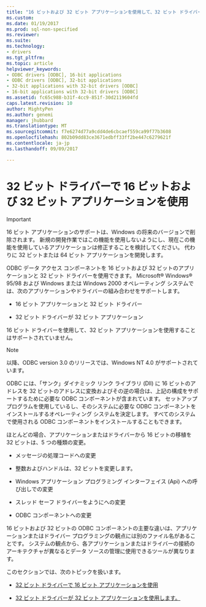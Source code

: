 ```yaml
---
title: "16 ビットおよび 32 ビット アプリケーションを使用して、32 ビット ドライバーが |Microsoft ドキュメント"
ms.custom: 
ms.date: 01/19/2017
ms.prod: sql-non-specified
ms.reviewer: 
ms.suite: 
ms.technology:
- drivers
ms.tgt_pltfrm: 
ms.topic: article
helpviewer_keywords:
- ODBC drivers [ODBC], 16-bit applications
- ODBC drivers [ODBC], 32-bit applications
- 32-bit applications with 32-bit drivers [ODBC]
- 16-bit applications with 32-bit drivers [ODBC]
ms.assetid: fc65c988-b31f-4cc9-851f-30d2119604fd
caps.latest.revision: 10
author: MightyPen
ms.author: genemi
manager: jhubbard
ms.translationtype: MT
ms.sourcegitcommit: f7e6274d77a9cdd4de6cbcaef559ca99f77b3608
ms.openlocfilehash: 802b09dd83ce3671edbff33ff2be447c6279621f
ms.contentlocale: ja-jp
ms.lasthandoff: 09/09/2017

---
```

# <a name="using-16-bit-and-32-bit-applications-with-32-bit-drivers"></a>32 ビット ドライバーで 16 ビットおよび 32 ビット アプリケーションを使用
> [!IMPORTANT]  
>  16 ビット アプリケーションのサポートは、Windows の将来のバージョンで削除されます。 新規の開発作業ではこの機能を使用しないようにし、現在この機能を使用しているアプリケーションは修正することを検討してください。 代わりに 32 ビットまたは 64 ビット アプリケーションを開発します。  
  
 ODBC データ アクセス コンポーネントを 16 ビットおよび 32 ビットのアプリケーションと 32 ビット ドライバーを使用できます。 Microsoft® Windows® 95/98 および Windows または Windows 2000 オペレーティング システムでは、次のアプリケーションやドライバーの組み合わせをサポートします。  
  
-   16 ビット アプリケーションと 32 ビット ドライバー  
  
-   32 ビット ドライバーが 32 ビット アプリケーション  
  
 16 ビット ドライバーを使用して、32 ビット アプリケーションを使用することはサポートされていません。  
  
> [!NOTE]  
>  以降、ODBC version 3.0 のリリースでは、Windows NT 4.0 がサポートされています。  
  
 ODBC には、「サンク」ダイナミック リンク ライブラリ (Dll) に 16 ビットのアドレスを 32 ビットのアドレスに変換およびその逆の場合は、上記の構成をサポートするために必要な ODBC コンポーネントが含まれています。 セットアップ プログラムを使用しているし、そのシステムに必要な ODBC コンポーネントをインストールするオペレーティング システムを決定します。 すべてのシステムで使用される ODBC コンポーネントをインストールすることもできます。  
  
 ほとんどの場合、アプリケーションまたはドライバーから 16 ビットの移植を 32 ビットは、5 つの種類の変更。  
  
-   メッセージの処理コードへの変更  
  
-   整数およびハンドルは、32 ビットを変更します。  
  
-   Windows アプリケーション プログラミング インターフェイス (Api) への呼び出しでの変更  
  
-   スレッド セーフ ドライバーをようにへの変更  
  
-   ODBC コンポーネントへの変更  
  
 16 ビットおよび 32 ビットの ODBC コンポーネントの主要な違いは、アプリケーションまたはドライバー プログラミングの観点には別のファイル名があることです。 システムの観点から、各アプリケーションまたはドライバーの接続のアーキテクチャが異なるとデータ ソースの管理に使用できるツールが異なります。  
  
 このセクションでは、次のトピックを扱います。  
  
-   [32 ビット ドライバーで 16 ビット アプリケーションを使用](../../odbc/microsoft/using-16-bit-applications-with-32-bit-drivers.md)  
  
-   [32 ビット ドライバーが 32 ビット アプリケーションを使用します。](../../odbc/microsoft/using-32-bit-applications-with-32-bit-drivers.md)
